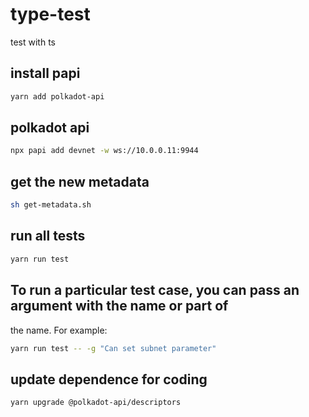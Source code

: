 # type-test

test with ts

## install papi

```bash
yarn add polkadot-api
```

## polkadot api

```bash
npx papi add devnet -w ws://10.0.0.11:9944
```

## get the new metadata

```bash
sh get-metadata.sh
```

## run all tests

```bash
yarn run test
```

## To run a particular test case, you can pass an argument with the name or part of

the name. For example:

```bash
yarn run test -- -g "Can set subnet parameter"
```

## update dependence for coding

```bash
yarn upgrade @polkadot-api/descriptors
```
